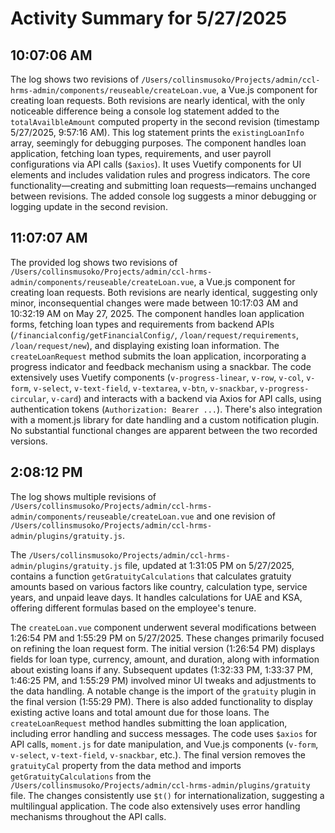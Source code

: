 # Activity Summary for 5/27/2025

## 10:07:06 AM
The log shows two revisions of `/Users/collinsmusoko/Projects/admin/ccl-hrms-admin/components/reuseable/createLoan.vue`, a Vue.js component for creating loan requests.  Both revisions are nearly identical, with the only noticeable difference being a console log statement added to the `totalAvailbleAmount` computed property in the second revision (timestamp 5/27/2025, 9:57:16 AM). This log statement prints the `existingLoanInfo` array, seemingly for debugging purposes.  The component handles loan application, fetching loan types, requirements, and user payroll configurations via API calls (`$axios`). It uses Vuetify components for UI elements and includes validation rules and progress indicators. The core functionality—creating and submitting loan requests—remains unchanged between revisions.  The added console log suggests a minor debugging or logging update in the second revision.


## 11:07:07 AM
The provided log shows two revisions of `/Users/collinsmusoko/Projects/admin/ccl-hrms-admin/components/reuseable/createLoan.vue`, a Vue.js component for creating loan requests.  Both revisions are nearly identical, suggesting only minor, inconsequential changes were made between 10:17:03 AM and 10:32:19 AM on May 27, 2025. The component handles loan application forms, fetching loan types and requirements from backend APIs (`/financialconfig/getFinancialConfig/`, `/loan/request/requirements`, `/loan/request/new`), and displaying existing loan information.  The `createLoanRequest` method submits the loan application, incorporating a progress indicator and feedback mechanism using a snackbar.  The code extensively uses Vuetify components (`v-progress-linear`, `v-row`, `v-col`, `v-form`, `v-select`, `v-text-field`, `v-textarea`, `v-btn`, `v-snackbar`, `v-progress-circular`, `v-card`) and interacts with a backend via Axios for API calls, using authentication tokens (`Authorization: Bearer ...`).  There's also integration with a moment.js library for date handling and a custom notification plugin. No substantial functional changes are apparent between the two recorded versions.


## 2:08:12 PM
The log shows multiple revisions of `/Users/collinsmusoko/Projects/admin/ccl-hrms-admin/components/reuseable/createLoan.vue` and one revision of `/Users/collinsmusoko/Projects/admin/ccl-hrms-admin/plugins/gratuity.js`.

The `/Users/collinsmusoko/Projects/admin/ccl-hrms-admin/plugins/gratuity.js` file, updated at 1:31:05 PM on 5/27/2025, contains a function `getGratuityCalculations` that calculates gratuity amounts based on various factors like country, calculation type, service years, and unpaid leave days.  It handles calculations for UAE and KSA, offering different formulas based on the employee's tenure.

The `createLoan.vue` component underwent several modifications between 1:26:54 PM and 1:55:29 PM on 5/27/2025.  These changes primarily focused on refining the loan request form.  The initial version (1:26:54 PM) displays fields for loan type, currency, amount, and duration, along with information about existing loans if any.  Subsequent updates (1:32:33 PM, 1:33:37 PM, 1:46:25 PM, and 1:55:29 PM) involved minor UI tweaks and adjustments to the data handling.  A notable change is the import of the `gratuity` plugin in the final version (1:55:29 PM). There is also added functionality to display existing active loans and total amount due for those loans.  The `createLoanRequest` method handles submitting the loan application, including error handling and success messages.  The code uses `$axios` for API calls, `moment.js` for date manipulation, and Vue.js components (`v-form`, `v-select`, `v-text-field`, `v-snackbar`, etc.).  The final version removes the `gratuityCal` property from the data method and imports `getGratuityCalculations` from the `/Users/collinsmusoko/Projects/admin/ccl-hrms-admin/plugins/gratuity` file.  The changes consistently use `$t()` for internationalization, suggesting a multilingual application.  The code also extensively uses error handling mechanisms throughout the API calls.
